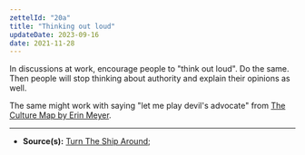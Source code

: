 ```yaml
---
zettelId: "20a"
title: "Thinking out loud"
updateDate: 2023-09-16
date: 2021-11-28
---
```


In discussions at work, encourage people to "think out loud". Do the same. Then people will stop thinking about authority and explain their opinions as well.

The same might work with saying "let me play devil's advocate" from [The Culture Map by Erin Meyer](/books/high-productivity-and-clear-communication-in-different-cultures/).

---

- **Source(s):** [Turn The Ship Around](/books/turn-the-ship-around-summary-book-chapter-notes/);
